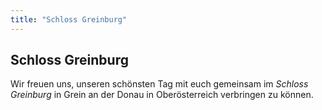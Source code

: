 ```yaml
---
title: "Schloss Greinburg"
---
```


## Schloss Greinburg

Wir freuen uns, unseren schönsten Tag mit euch gemeinsam im _Schloss Greinburg_ in Grein an der Donau in Oberösterreich verbringen zu können.
